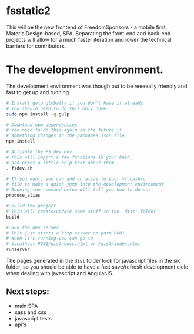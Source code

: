 # fsstatic2

This will be the new frontend of FreedomSponsors - a mobile first, MaterialDesign-based, SPA.
Separating the front-end and back-end projects will allow for a much faster iteration and lower the technical barriers for contributors.

# The development environment.

The development environment was though out to be reeeeally friendly and fast to get up and running

```bash
# Install gulp globally if you don't have it already
# You should need to do this only once
sudo npm install -g gulp

# Download npm dependencies
# You need to do this again in the future if 
# something changes in the packages.json file
npm install

# Activate the FS dev env
# This will import a few functions in your bash, 
# and print a little help text about them
. fsdev.sh

# If you want, you can add an alias to your ~/.bashrc 
# file to make a quick jump into the development environment
# Running the command below will tell you how to do so:
produce_alias

# Build the project
# This will create/update some stuff in the 'dist' folder
build

# Run the dev server
# This just starts a http server on port 9001
# When it's running you can go to 
# localhost:9001/dist/docs.html or /dist/index.html
runserver
```

The pages generated in the `dist` folder look for javascript files in the src folder, so you should be able to have a fast save/refresh development cicle when dealing with javascript and AngularJS.

## Next steps:

* main SPA
* sass and css
* javascript tests
* api's

